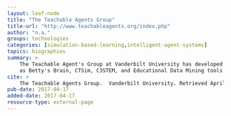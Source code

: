 ```yaml
---
layout: leaf-node
title: "The Teachable Agents Group"
title-url: "http://www.teachableagents.org/index.php"
author: "n.a."
groups: technologies
categories: [simulation-based-learning,intelligent-agent-systems]
topics: biographies
summary: >
    The Teachable Agent's Group at Vanderbilt University has developed software such
    as Betty's Brain, CTSim, C3STEM, and Educational Data Mining tools.
cite: >
    The Teachable Agents Group.  Vanderbilt University. Retrieved April 17, 2017 from: http://www.teachableagents.org/index.php
pub-date: 2017-04-17
added-date: 2017-04-17
resource-type: external-page
---
```

